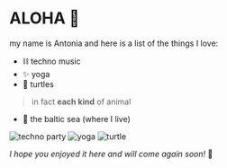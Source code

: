 # ALOHA 🥥
my name is Antonia and here is a list of the things I love:
- ⛓️ techno music
- ✨ yoga
- :turtle: turtles
> in fact **each kind** of animal
- 🌊 the baltic sea (where I live)


![techno party](https://user-images.githubusercontent.com/128368770/226380410-9aea4e9b-8e34-4ac6-9925-9607c21d8817.jpg)
![yoga](https://images.unsplash.com/photo-1603988363607-e1e4a66962c6?ixlib=rb-4.0.3&ixid=MnwxMjA3fDB8MHxwaG90by1wYWdlfHx8fGVufDB8fHx8&auto=format&fit=crop&w=2070&q=80)
![turtle](https://images.unsplash.com/photo-1496196614460-48988a57fccf?ixlib=rb-4.0.3&ixid=MnwxMjA3fDB8MHxwaG90by1wYWdlfHx8fGVufDB8fHx8&auto=format&fit=crop&w=1974&q=80)

*I hope you enjoyed it here and will come again soon!* 🖤
